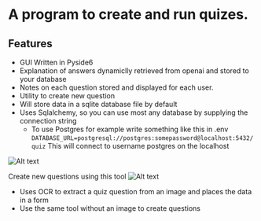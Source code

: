 # A program to create and run quizes.
## Features
* GUI Written in Pyside6
* Explanation of answers dynamiclly retrieved from openai and stored to your database
* Notes on each question stored and displayed for each user.
* Utility to create new question
* Will store data in a sqlite database file by default
* Uses Sqlalchemy, so you can use most any database by supplying the connection string
  * To use Postgres for example write something like this in .env
```DATABASE_URL=postgresql://postgres:somepassword@localhost:5432/quiz```
This will connect to username postgres on the localhost

![Alt text](./images/quizzer.png)

Create new questions using this tool
![Alt text](./images/create_question.png)
* Uses OCR to extract a quiz question from an image and places the data in a form
* Use the same tool without an image to create questions

